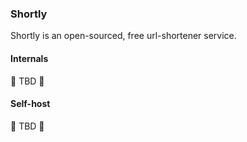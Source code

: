 ### Shortly

Shortly is an open-sourced, free url-shortener service.

#### Internals
🚧 TBD 🚧

#### Self-host
🚧 TBD 🚧

